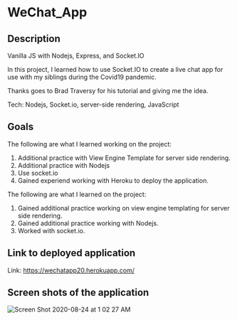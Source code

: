 # WeChat_App

## Description

Vanilla JS with Nodejs, Express, and Socket.IO

In this project, I learned how to use Socket.IO to create a live chat app for use with my siblings during the Covid19 pandemic.

Thanks goes to Brad Traversy for his tutorial and giving me the idea.

Tech: Nodejs, Socket.io, server-side rendering, JavaScript

## Goals

The following are what I learned working on the project:

<ol>
    <li>
        Additional practice with View Engine Template for server side rendering.
    </li>
    <li>
        Additional practice with Nodejs
    </li>
    <li>
        Use socket.io
    </li>
    <li>
        Gained experiend working with Heroku to deploy the application.
    </li>
</ol>

The following are what I learned on the project:
  
  <ol>
  <li>Gained additional practice working on view engine templating for server side rendering.</li>
  <li>Gained additional practice working with Nodejs.</li>
  <li>Worked with socket.io.</li>
  </ol>


## Link to deployed application

Link: https://wechatapp20.herokuapp.com/

## Screen shots of the application

![Screen Shot 2020-08-24 at 1 02 27 AM](https://user-images.githubusercontent.com/46943342/91005756-a6431480-e5a5-11ea-8e61-2fd86e772a01.png)
